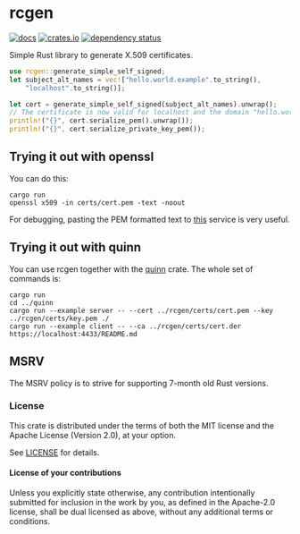 # rcgen

[![docs](https://docs.rs/rcgen/badge.svg)](https://docs.rs/rcgen)
[![crates.io](https://img.shields.io/crates/v/rcgen.svg)](https://crates.io/crates/rcgen)
[![dependency status](https://deps.rs/repo/github/est31/rcgen/status.svg)](https://deps.rs/repo/github/est31/rcgen)

Simple Rust library to generate X.509 certificates.

```Rust
use rcgen::generate_simple_self_signed;
let subject_alt_names = vec!["hello.world.example".to_string(),
	"localhost".to_string()];

let cert = generate_simple_self_signed(subject_alt_names).unwrap();
// The certificate is now valid for localhost and the domain "hello.world.example"
println!("{}", cert.serialize_pem().unwrap());
println!("{}", cert.serialize_private_key_pem());
```

## Trying it out with openssl

You can do this:

```
cargo run
openssl x509 -in certs/cert.pem -text -noout
```

For debugging, pasting the PEM formatted text
to [this](https://lapo.it/asn1js/) service is very useful.

## Trying it out with quinn

You can use rcgen together with the [quinn](https://github.com/quinn-rs/quinn) crate.
The whole set of commands is:
```
cargo run
cd ../quinn
cargo run --example server -- --cert ../rcgen/certs/cert.pem --key ../rcgen/certs/key.pem ./
cargo run --example client -- --ca ../rcgen/certs/cert.der https://localhost:4433/README.md

```

## MSRV

The MSRV policy is to strive for supporting 7-month old Rust versions.

### License
[license]: #license

This crate is distributed under the terms of both the MIT license
and the Apache License (Version 2.0), at your option.

See [LICENSE](LICENSE) for details.

#### License of your contributions

Unless you explicitly state otherwise, any contribution intentionally submitted for
inclusion in the work by you, as defined in the Apache-2.0 license,
shall be dual licensed as above, without any additional terms or conditions.
